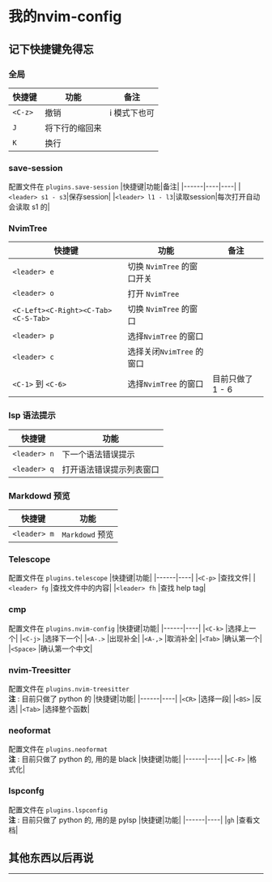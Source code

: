 # 我的nvim-config
## 记下快捷键免得忘
### 全局
|快捷键|功能|备注|
|------|----|----|
|`<C-z>`|撤销 |i 模式下也可|
|`J`|将下行的缩回来 |
|`K`|换行 |
### save-session
配置文件在 `plugins.save-session`
|快捷键|功能|备注|
|------|----|----|
|`<leader> s1 - s3`|保存session|
|`<leader> l1 - l3`|读取session|每次打开自动会读取 s1 的|
### NvimTree
|快捷键|功能|备注|
|------|----|----|
|`<leader> e`|切换 `NvimTree` 的窗口开关|
|`<leader> o`|打开 `NvimTree`|
|`<C-Left><C-Right><C-Tab><C-S-Tab>`|切换 `NvimTree` 的窗口|
|`<leader> p`|选择`NvimTree` 的窗口|
|`<leader> c`|选择关闭`NvimTree` 的窗口|
|`<C-1>` 到 `<C-6>`|选择`NvimTree` 的窗口 |目前只做了 1 - 6|
### lsp 语法提示
|快捷键|功能|
|------|----|
|`<leader> n` |下一个语法错误提示|
|`<leader> q` |打开语法错误提示列表窗口|
### Markdowd 预览
|快捷键|功能|
|------|----|
|`<leader> m` |`Markdowd` 预览|
### Telescope
配置文件在 `plugins.telescope`
|快捷键|功能|
|------|----|
|`<C-p>` |查找文件|
|`<leader> fg` |查找文件中的内容|
|`<leader> fh` |查找 help tag|
### cmp
配置文件在 `plugins.nvim-config`
|快捷键|功能|
|------|----|
|`<C-k>` |选择上一个|
|`<C-j>` |选择下一个|
|`<A-.>` |出现补全|
|`<A-,>` |取消补全|
|`<Tab>` |确认第一个|
|`<Space>` |确认第一个中文|
### nvim-Treesitter
配置文件在 `plugins.nvim-treesitter`
<br> **注** : 目前只做了 python 的
|快捷键|功能|
|------|----|
|`<CR>` |选择一段|
|`<BS>` |反选|
|`<Tab>` |选择整个函数|
### neoformat
配置文件在 `plugins.neoformat`
<br> **注** : 目前只做了 python 的, 用的是 black
|快捷键|功能|
|------|----|
|`<C-F>` |格式化|
### lspconfg
配置文件在 `plugins.lspconfig`
<br> **注** : 目前只做了 python 的, 用的是 pylsp
|快捷键|功能|
|------|----|
|`gh` |查看文档|
## 其他东西以后再说
--- 
